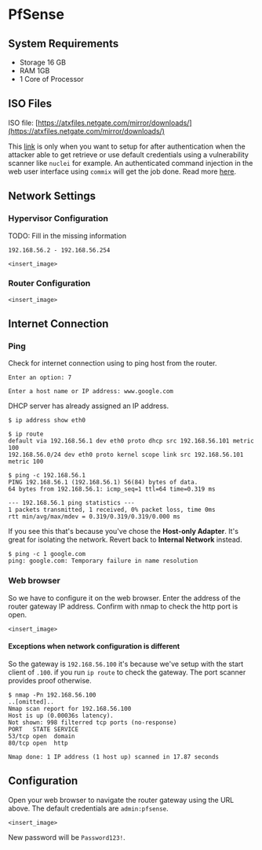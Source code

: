 # PfSense

## System Requirements

- Storage 16 GB
- RAM 1GB
- 1 Core of Processor

## ISO Files

ISO file: [https://atxfiles.netgate.com/mirror/downloads/](https://atxfiles.netgate.com/mirror/downloads/)  
  
This [link](https://atxfiles.netgate.com/mirror/downloads/pfSense-CE-2.7.0-RELEASE-amd64.iso.gz) is only when you want to setup for after authentication when the attacker able to get retrieve or use default credentials using a vulnerability scanner like `nuclei` for example. An authenticated command injection in the web user interface using `commix` will get the job done. Read more [here](https://docs.netgate.com/downloads/pfSense-SA-23_10.webgui.asc).

## Network Settings

### Hypervisor Configuration

TODO: Fill in the missing information

```
192.168.56.2 - 192.168.56.254
```

`<insert_image>`

### Router Configuration

`<insert_image>`

## Internet Connection

### Ping

Check for internet connection using to ping host from the router.

```
Enter an option: 7

Enter a host name or IP address: www.google.com
```

DHCP server has already assigned an IP address.

```
$ ip address show eth0

$ ip route 
default via 192.168.56.1 dev eth0 proto dhcp src 192.168.56.101 metric 100 
192.168.56.0/24 dev eth0 proto kernel scope link src 192.168.56.101 metric 100

$ ping -c 192.168.56.1
PING 192.168.56.1 (192.168.56.1) 56(84) bytes of data.
64 bytes from 192.168.56.1: icmp_seq=1 ttl=64 time=0.319 ms

--- 192.168.56.1 ping statistics ---
1 packets transmitted, 1 received, 0% packet loss, time 0ms
rtt min/avg/max/mdev = 0.319/0.319/0.319/0.000 ms
```

If you see this that's because you've chose the **Host-only Adapter**. It's great for isolating the network. Revert back to **Internal Network** instead.

```
$ ping -c 1 google.com
ping: google.com: Temporary failure in name resolution
```

### Web browser

So we have to configure it on the web browser. Enter the address of the router gateway IP address. Confirm with nmap to check the http port is open.

`<insert_image>`

#### Exceptions when network configuration is different

So the gateway is `192.168.56.100` it's because we've setup with the start client of `.100`. if you run `ip route` to check the gateway. The port scanner provides proof otherwise.

```
$ nmap -Pn 192.168.56.100
..[omitted]..
Nmap scan report for 192.168.56.100
Host is up (0.00036s latency).
Not shown: 998 filterred tcp ports (no-response)
PORT   STATE SERVICE
53/tcp open  domain
80/tcp open  http

Nmap done: 1 IP address (1 host up) scanned in 17.87 seconds
```

## Configuration

Open your web browser to navigate the router gateway using the URL above. The default credentials are `admin:pfsense`.

`<insert_image>`

New password will be `Password123!`.